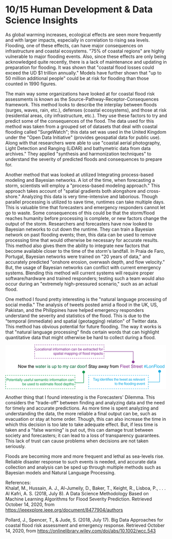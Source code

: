 # 10/15 Human Development & Data Science Insights  
As global warming increases, ecological effects are seen more frequently and with larger impacts, especially in correlation to rising sea levels. Flooding, one of these effects, can have major consequences on infrastructure and coastal ecosystems. "75% of coastal regions" are highly vulnerable to major flooding events. Also, since these effects are only being acknowledged quite recently, there is a lack of maintenance and updating in preparation for flooding. It was shown that "coastal flood losses could exceed the UD $1 trillion annually." Models have further shown that "up to 50 million additional people" could be at risk for flooding than those counted in 1990 figures.     

The main way some organizations have looked at for coastal flood risk assessments is known as the Source-Pathway-Receptor-Consequences framework.  This method looks to describe the interplay between floods (surges, waves, rain, etc.), defenses (coastal ecosystems), and those at risk (residential areas, city infrastructure, etc.). They use these factors to try and predict some of the consequences of the flood. The data used for this method was taken from a grouped set of datasets that deal with coastal flooding called "SurgeWatch"; this data set was used in the United Kingdom under the "Open Data Initiative" (provides geospatial data for public use). Along with that researchers were able to use "coastal aerial photography, Light Detection and Ranging (LiDAR) and bathymetric data from data archives." They applied "synthesis and harmonization techniques" to understand the severity of predicted floods and consequences to prepare for.     

Another method that was looked at utilized Integrating process-based modeling and Bayesian networks. A lot of the time, when forecasting a storm, scientists will employ a "process-based modeling approach." This approach takes account of "spatial gradients both alongshore and cross-shore." Analyzing this data is very time-intensive and laborious. Though parallel processing is utilized to save time, runtimes can take multiple days. This is valuable time that forecasters and emergency responders cannot let go to waste. Some consequences of this could be that the storm/flood reaches humanity before processing is complete, or new factors change the output of the storm. Researchers and forecasters have now looked to Bayesian networks to cut down the runtime. They can train a Bayesian network on past flooding events; then, this data can be used to remove processing time that would otherwise be necessary for accurate results. This method also gives them the ability to integrate new factors that become available closer to the time of the storm's landfall. In Praia de Faro, Portugal, Bayesian networks were trained on "20 years of data," and accurately predicted "onshore erosion, overwash depth, and flow velocity." But, the usage of Bayesian networks can conflict with current emergency systems. Blending this method will current systems will require proper software/hardware and trained responders; testing such a team would also occur during an "extremely high-pressured scenario," such as an actual flood.      

One method I found pretty interesting is the "natural language processing of social media." The analysis of tweets posted amid a flood in the UK, US, Pakistan, and the Philippines have helped emergency responders understand the severity and statistics of the flood. This is due to the "temporal (immediate) and spatial (geotagging) relation" of Twitter data. This method has obvious potential for future flooding. The way it works is that "natural language processing" finds certain words that can highlight quantitative data that might otherwise be hard to collect during a flood.  

![](figure2.png)
 
Another thing that I found interesting is the Forecasters' Dilemma. This considers the "trade-off" between finding and analyzing data and the need for timely and accurate predictions. As more time is spent analyzing and understanding the data, the more reliable a final output can be, such as evacuation or stay at home order. Though, this can also increase the time in which this decision is too late to take adequate effect. But, if less time is taken and a "false warning" is put out, this can damage trust between society and forecasters; it can lead to a loss of transparency guarantees. This lack of trust can cause problems when decisions are not taken seriously.       

Floods are becoming more and more frequent and lethal as sea-levels rise. Reliable disaster response to such events is needed, and accurate data collection and analysis can be sped up through multiple methods such as Bayesian models and Natural Language Processing. 

   
References:   
Khalaf, M., Hussain, A. J., Al-Jumeily, D., Baker, T., Keight, R., Lisboa, P., . . . Al Kafri, A. S. (2018, July 8). A Data Science Methodology Based on Machine Learning Algorithms for Flood Severity Prediction. Retrieved October 14, 2020, from https://ieeexplore.ieee.org/document/8477904/authors      

Pollard, J., Spencer, T., & Jude, S. (2018, July 17). Big Data Approaches for coastal flood risk assessment and emergency response. Retrieved October 14, 2020, from https://onlinelibrary.wiley.com/doi/abs/10.1002/wcc.543





